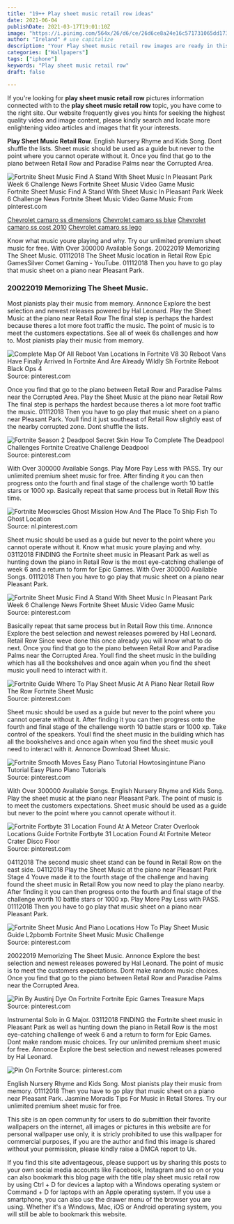 ```yaml
---
title: "19++ Play sheet music retail row ideas"
date: 2021-06-04
publishDate: 2021-03-17T19:01:10Z
image: "https://i.pinimg.com/564x/26/d6/ce/26d6ce8a24e16c571731065dd1735fcc.jpg"
author: "Ireland" # use capitalize
description: "Your Play sheet music retail row images are ready in this website. Play sheet music retail row are a topic that is being searched for and liked by netizens now. You can Get the Play sheet music retail row files here. Download all royalty-free images."
categories: ["Wallpapers"]
tags: ["iphone"]
keywords: "Play sheet music retail row"
draft: false

---
```


If you're looking for **play sheet music retail row** pictures information connected with to the **play sheet music retail row** topic, you have come to the right  site.  Our website frequently  gives you  hints  for seeking  the highest  quality video and image  content, please kindly search and locate more enlightening video articles and images  that fit your interests.

**Play Sheet Music Retail Row**. English Nursery Rhyme and Kids Song. Dont shuffle the lists. Sheet music should be used as a guide but never to the point where you cannot operate without it. Once you find that go to the piano between Retail Row and Paradise Palms near the Corrupted Area.

![Fortnite Sheet Music Find A Stand With Sheet Music In Pleasant Park Week 6 Challenge News Fortnite Sheet Music Video Game Music](https://i.pinimg.com/736x/cc/bd/b1/ccbdb1b3db993f86001bc3cb8ba7dc81.jpg "Fortnite Sheet Music Find A Stand With Sheet Music In Pleasant Park Week 6 Challenge News Fortnite Sheet Music Video Game Music")
Fortnite Sheet Music Find A Stand With Sheet Music In Pleasant Park Week 6 Challenge News Fortnite Sheet Music Video Game Music From pinterest.com

[Chevrolet camaro ss dimensions](/chevrolet-camaro-ss-dimensions/)
[Chevrolet camaro ss blue](/chevrolet-camaro-ss-blue/)
[Chevrolet camaro ss cost 2010](/chevrolet-camaro-ss-cost-2010/)
[Chevrolet camaro ss lego](/chevrolet-camaro-ss-lego/)

Know what music youre playing and why. Try our unlimited premium sheet music for free. With Over 300000 Available Songs. 20022019 Memorizing The Sheet Music. 01112018 The Sheet Music location in Retail Row Epic GamesSilver Comet Gaming - YouTube. 01112018 Then you have to go play that music sheet on a piano near Pleasant Park.

### 20022019 Memorizing The Sheet Music.

Most pianists play their music from memory. Annonce Explore the best selection and newest releases powered by Hal Leonard. Play the Sheet Music at the piano near Retail Row The final step is perhaps the hardest because theres a lot more foot traffic the music. The point of music is to meet the customers expectations. See all of week 6s challenges and how to. Most pianists play their music from memory.


![Complete Map Of All Reboot Van Locations In Fortnite V8 30 Reboot Vans Have Finally Arrived In Fortnite And Are Already Wildly Sh Fortnite Reboot Black Ops 4](https://i.pinimg.com/originals/10/ac/f4/10acf426962d08cd02c84dd818ceecd3.png "Complete Map Of All Reboot Van Locations In Fortnite V8 30 Reboot Vans Have Finally Arrived In Fortnite And Are Already Wildly Sh Fortnite Reboot Black Ops 4")
Source: pinterest.com

Once you find that go to the piano between Retail Row and Paradise Palms near the Corrupted Area. Play the Sheet Music at the piano near Retail Row The final step is perhaps the hardest because theres a lot more foot traffic the music. 01112018 Then you have to go play that music sheet on a piano near Pleasant Park. Youll find it just southeast of Retail Row slightly east of the nearby corrupted zone. Dont shuffle the lists.

![Fortnite Season 2 Deadpool Secret Skin How To Complete The Deadpool Challenges Fortnite Creative Challenge Deadpool](https://i.pinimg.com/originals/28/f5/9c/28f59c13f9a9d5861c4f29ca948b8cdb.jpg "Fortnite Season 2 Deadpool Secret Skin How To Complete The Deadpool Challenges Fortnite Creative Challenge Deadpool")
Source: pinterest.com

With Over 300000 Available Songs. Play More Pay Less with PASS. Try our unlimited premium sheet music for free. After finding it you can then progress onto the fourth and final stage of the challenge worth 10 battle stars or 1000 xp. Basically repeat that same process but in Retail Row this time.

![Fortnite Meowscles Ghost Mission How And The Place To Ship Fish To Ghost Location](https://i.pinimg.com/originals/bc/89/1f/bc891f4bde77c58f8c79ee3238332adb.jpg "Fortnite Meowscles Ghost Mission How And The Place To Ship Fish To Ghost Location")
Source: nl.pinterest.com

Sheet music should be used as a guide but never to the point where you cannot operate without it. Know what music youre playing and why. 03112018 FINDING the Fortnite sheet music in Pleasant Park as well as hunting down the piano in Retail Row is the most eye-catching challenge of week 6 and a return to form for Epic Games. With Over 300000 Available Songs. 01112018 Then you have to go play that music sheet on a piano near Pleasant Park.

![Fortnite Sheet Music Find A Stand With Sheet Music In Pleasant Park Week 6 Challenge News Fortnite Sheet Music Video Game Music](https://i.pinimg.com/736x/cc/bd/b1/ccbdb1b3db993f86001bc3cb8ba7dc81.jpg "Fortnite Sheet Music Find A Stand With Sheet Music In Pleasant Park Week 6 Challenge News Fortnite Sheet Music Video Game Music")
Source: pinterest.com

Basically repeat that same process but in Retail Row this time. Annonce Explore the best selection and newest releases powered by Hal Leonard. Retail Row Since weve done this once already you will know what to do next. Once you find that go to the piano between Retail Row and Paradise Palms near the Corrupted Area. Youll find the sheet music in the building which has all the bookshelves and once again when you find the sheet music youll need to interact with it.

![Fortnite Guide Where To Play Sheet Music At A Piano Near Retail Row The Row Fortnite Sheet Music](https://i.pinimg.com/736x/2d/02/97/2d029773eac368bb910b01c3a103dad6.jpg "Fortnite Guide Where To Play Sheet Music At A Piano Near Retail Row The Row Fortnite Sheet Music")
Source: pinterest.com

Sheet music should be used as a guide but never to the point where you cannot operate without it. After finding it you can then progress onto the fourth and final stage of the challenge worth 10 battle stars or 1000 xp. Take control of the speakers. Youll find the sheet music in the building which has all the bookshelves and once again when you find the sheet music youll need to interact with it. Annonce Download Sheet Music.

![Fortnite Smooth Moves Easy Piano Tutorial Howtosingintune Piano Tutorial Easy Piano Piano Tutorials](https://i.pinimg.com/236x/c8/d3/5e/c8d35ed2430a0b4e8bd6530160e89edd.jpg "Fortnite Smooth Moves Easy Piano Tutorial Howtosingintune Piano Tutorial Easy Piano Piano Tutorials")
Source: pinterest.com

With Over 300000 Available Songs. English Nursery Rhyme and Kids Song. Play the sheet music at the piano near Pleasant Park. The point of music is to meet the customers expectations. Sheet music should be used as a guide but never to the point where you cannot operate without it.

![Fortnite Fortbyte 31 Location Found At A Meteor Crater Overlook Locations Guide Fortnite Fortbyte 31 Location Found At Fortnite Meteor Crater Disco Floor](https://i.pinimg.com/736x/c7/e9/f4/c7e9f463a8bf2ab216fd1bd0345b08a0.jpg "Fortnite Fortbyte 31 Location Found At A Meteor Crater Overlook Locations Guide Fortnite Fortbyte 31 Location Found At Fortnite Meteor Crater Disco Floor")
Source: pinterest.com

04112018 The second music sheet stand can be found in Retail Row on the east side. 04112018 Play the Sheet Music at the piano near Pleasant Park Stage 4 Youve made it to the fourth stage of the challenge and having found the sheet music in Retail Row you now need to play the piano nearby. After finding it you can then progress onto the fourth and final stage of the challenge worth 10 battle stars or 1000 xp. Play More Pay Less with PASS. 01112018 Then you have to go play that music sheet on a piano near Pleasant Park.

![Fortnite Sheet Music And Piano Locations How To Play Sheet Music Guide L2pbomb Fortnite Sheet Music Music Challenge](https://i.pinimg.com/originals/e3/52/1c/e3521ccc453ecea21cc82571d8378da5.jpg "Fortnite Sheet Music And Piano Locations How To Play Sheet Music Guide L2pbomb Fortnite Sheet Music Music Challenge")
Source: pinterest.com

20022019 Memorizing The Sheet Music. Annonce Explore the best selection and newest releases powered by Hal Leonard. The point of music is to meet the customers expectations. Dont make random music choices. Once you find that go to the piano between Retail Row and Paradise Palms near the Corrupted Area.

![Pin By Austinj Dye On Fortnite Fortnite Epic Games Treasure Maps](https://i.pinimg.com/originals/0e/a5/a6/0ea5a682381e6e3bca7297688cd5ad8c.jpg "Pin By Austinj Dye On Fortnite Fortnite Epic Games Treasure Maps")
Source: pinterest.com

Instrumental Solo in G Major. 03112018 FINDING the Fortnite sheet music in Pleasant Park as well as hunting down the piano in Retail Row is the most eye-catching challenge of week 6 and a return to form for Epic Games. Dont make random music choices. Try our unlimited premium sheet music for free. Annonce Explore the best selection and newest releases powered by Hal Leonard.

![Pin On Fortnite](https://i.pinimg.com/564x/26/d6/ce/26d6ce8a24e16c571731065dd1735fcc.jpg "Pin On Fortnite")
Source: pinterest.com

English Nursery Rhyme and Kids Song. Most pianists play their music from memory. 01112018 Then you have to go play that music sheet on a piano near Pleasant Park. Jasmine Moradis Tips For Music in Retail Stores. Try our unlimited premium sheet music for free.

This site is an open community for users to do submittion their favorite wallpapers on the internet, all images or pictures in this website are for personal wallpaper use only, it is stricly prohibited to use this wallpaper for commercial purposes, if you are the author and find this image is shared without your permission, please kindly raise a DMCA report to Us.

If you find this site adventageous, please support us by sharing this posts to your own social media accounts like Facebook, Instagram and so on or you can also bookmark this blog page with the title play sheet music retail row by using Ctrl + D for devices a laptop with a Windows operating system or Command + D for laptops with an Apple operating system. If you use a smartphone, you can also use the drawer menu of the browser you are using. Whether it's a Windows, Mac, iOS or Android operating system, you will still be able to bookmark this website.
